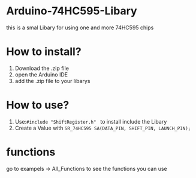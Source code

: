 # Arduino-74HC595-Libary
  this is a smal Libary for using one and more 74HC595 chips

# How to install?
  1. Download the .zip file
  2. open the Arduino IDE 
  3. add the .zip file to your libarys

# How to use?
 1. Use:```#include "ShiftRegister.h" ``` to install include  the Libary
 2. Create a Value with ```SR_74HC595 SA(DATA_PIN, SHIFT_PIN, LAUNCH_PIN);```

# functions
  go to exampels -> All_Functions to see the functions you can use
  
